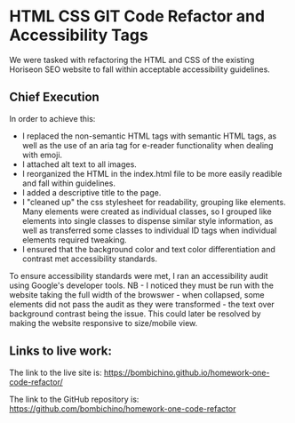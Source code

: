 # HTML CSS GIT Code Refactor and Accessibility Tags

We were tasked with refactoring the HTML and CSS of the existing Horiseon SEO website to fall within acceptable accessibility guidelines.

## Chief Execution

In order to achieve this:

- I replaced the non-semantic HTML tags with semantic HTML tags, as well as the use of an aria tag for e-reader functionality when dealing with emoji.
- I attached alt text to all images.
- I reorganized the HTML in the index.html file to be more easily readible and fall within guidelines.
- I added a descriptive title to the page.
- I "cleaned up" the css stylesheet for readability, grouping like elements. Many elements were created as individual classes, so I grouped like elements into single classes to dispense similar style information, as well as transferred some classes to individual ID tags when individual elements required tweaking.
- I ensured that the background color and text color differentiation and contrast met accessibility standards.

To ensure accessibility standards were met, I ran an accessibility audit using Google's developer tools. NB - I noticed they must be run with the website taking the full width of the browswer - when collapsed, some elements did not pass the audit as they were transformed - the text over background contrast being the issue. This could later be resolved by making the website responsive to size/mobile view.

## Links to live work:

The link to the live site is: https://bombichino.github.io/homework-one-code-refactor/

The link to the GitHub repository is: https://github.com/bombichino/homework-one-code-refactor